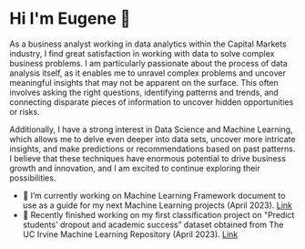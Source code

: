 # Hi I'm Eugene 👋

As a business analyst working in data analytics within the Capital Markets industry, I find great satisfaction in working with data to solve complex business problems. I am particularly passionate about the process of data analysis itself, as it enables me to unravel complex problems and uncover meaningful insights that may not be apparent on the surface. This often involves asking the right questions, identifying patterns and trends, and connecting disparate pieces of information to uncover hidden opportunities or risks.

Additionally, I have a strong interest in Data Science and Machine Learning, which allows me to delve even deeper into data sets, uncover more intricate insights, and make predictions or recommendations based on past patterns. I believe that these techniques have enormous potential to drive business growth and innovation, and I am excited to continue exploring their possibilities.

- 🔭 I’m currently working on Machine Learning Framework document to use as a guide for my next Machine Learning projects (April 2023). [Link](https://github.com/eugene-kbl/Machine-Learning-Framework)
- 💪 Recently finished working on my first classification project on "Predict students' dropout and academic success” dataset obtained from The UC Irvine Machine Learning Repository (April 2023). [Link](https://github.com/eugene-kbl/Predicting-Student-Dropout-and-Academic-Success) 
